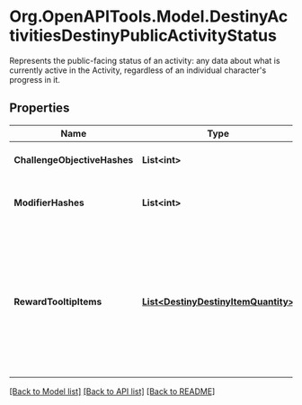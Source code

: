 # Org.OpenAPITools.Model.DestinyActivitiesDestinyPublicActivityStatus
Represents the public-facing status of an activity: any data about what is currently active in the Activity, regardless of an individual character's progress in it.

## Properties

Name | Type | Description | Notes
------------ | ------------- | ------------- | -------------
**ChallengeObjectiveHashes** | **List&lt;int&gt;** | Active Challenges for the activity, if any - represented as hashes for DestinyObjectiveDefinitions. | [optional] 
**ModifierHashes** | **List&lt;int&gt;** | The active modifiers on this activity, if any - represented as hashes for DestinyActivityModifierDefinitions. | [optional] 
**RewardTooltipItems** | [**List&lt;DestinyDestinyItemQuantity&gt;**](DestinyDestinyItemQuantity.md) | If the activity itself provides any specific \&quot;mock\&quot; rewards, this will be the items and their quantity.  Why \&quot;mock\&quot;, you ask? Because these are the rewards as they are represented in the tooltip of the Activity.  These are often pointers to fake items that look good in a tooltip, but represent an abstract concept of what you will get for a reward rather than the specific items you may obtain. | [optional] 

[[Back to Model list]](../README.md#documentation-for-models) [[Back to API list]](../README.md#documentation-for-api-endpoints) [[Back to README]](../README.md)

